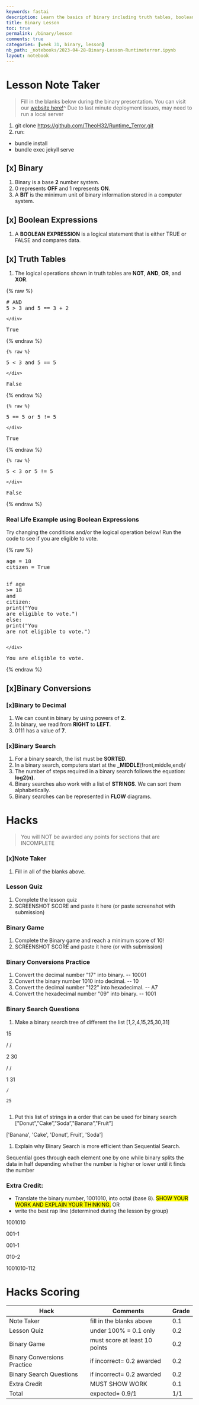 ```yaml
---
keywords: fastai
description: Learn the basics of binary including truth tables, boolean expressions, binary conversions, and binary searches.
title: Binary Lesson
toc: true
permalink: /binary/lesson
comments: true
categories: [week 31, binary, lesson]
nb_path: _notebooks/2023-04-28-Binary-Lesson-Runtimeterror.ipynb
layout: notebook
---
```


<!--
#################################################
### THIS FILE WAS AUTOGENERATED! DO NOT EDIT! ###
#################################################
# file to edit: _notebooks/2023-04-28-Binary-Lesson-Runtimeterror.ipynb
-->

<div class="container" id="notebook-container">
        
<div class="cell border-box-sizing text_cell rendered"><div class="inner_cell">
<div class="text_cell_render border-box-sizing rendered_html">
<h1 id="Lesson-Note-Taker">Lesson Note Taker<a class="anchor-link" href="#Lesson-Note-Taker"> </a></h1><blockquote><p>Fill in the blanks below during the binary presentation. You can visit our <a href="https://theoh32.github.io/Runtime_Terror/2023-3-30-mainlesson.html">website here!</a>^ Due to last minute deployment issues, may need to run a local server</p>
</blockquote>
<ol>
<li>git clone <a href="https://github.com/TheoH32/Runtime_Terror.git">https://github.com/TheoH32/Runtime_Terror.git</a></li>
<li>run: </li>
</ol>
<ul>
<li>bundle install</li>
<li>bundle exec jekyll serve</li>
</ul>

</div>
</div>
</div>
<div class="cell border-box-sizing text_cell rendered"><div class="inner_cell">
<div class="text_cell_render border-box-sizing rendered_html">
<h2 id="[x]-Binary">[x] Binary<a class="anchor-link" href="#[x]-Binary"> </a></h2><ol>
<li>Binary is a base <strong>2</strong> number system.</li>
<li>0 represents <strong>OFF</strong> and 1 represents <strong>ON</strong>.</li>
<li>A <strong>BIT</strong> is the minimum unit of binary information stored in a computer system.</li>
</ol>
<h2 id="[x]-Boolean-Expressions">[x] Boolean Expressions<a class="anchor-link" href="#[x]-Boolean-Expressions"> </a></h2><ol>
<li>A <strong>BOOLEAN</strong> <strong>EXPRESSION</strong> is a logical statement that is either TRUE or FALSE and compares data.</li>
</ol>
<h2 id="[x]-Truth-Tables">[x] Truth Tables<a class="anchor-link" href="#[x]-Truth-Tables"> </a></h2><ol>
<li>The logical operations shown in truth tables are <strong>NOT</strong>, <strong>AND</strong>, <strong>OR</strong>, and <strong>XOR</strong>.</li>
</ol>

</div>
</div>
</div>
    {% raw %}
    
<div class="cell border-box-sizing code_cell rendered">
<div class="input">

<div class="inner_cell">
    <div class="input_area">
<div class=" highlight hl-ipython3"><pre><span></span><span class="c1"># AND</span>
<span class="mi">5</span> <span class="o">&gt;</span> <span class="mi">3</span> <span class="ow">and</span> <span class="mi">5</span> <span class="o">==</span> <span class="mi">3</span> <span class="o">+</span> <span class="mi">2</span>
</pre></div>

    </div>
</div>
</div>

<div class="output_wrapper">
<div class="output">

<div class="output_area">



<div class="output_text output_subarea output_execute_result">
<pre>True</pre>
</div>

</div>

</div>
</div>

</div>
    {% endraw %}

    {% raw %}
    
<div class="cell border-box-sizing code_cell rendered">
<div class="input">

<div class="inner_cell">
    <div class="input_area">
<div class=" highlight hl-ipython3"><pre><span></span><span class="mi">5</span> <span class="o">&lt;</span> <span class="mi">3</span> <span class="ow">and</span> <span class="mi">5</span> <span class="o">==</span> <span class="mi">5</span>
</pre></div>

    </div>
</div>
</div>

<div class="output_wrapper">
<div class="output">

<div class="output_area">



<div class="output_text output_subarea output_execute_result">
<pre>False</pre>
</div>

</div>

</div>
</div>

</div>
    {% endraw %}

    {% raw %}
    
<div class="cell border-box-sizing code_cell rendered">
<div class="input">

<div class="inner_cell">
    <div class="input_area">
<div class=" highlight hl-ipython3"><pre><span></span><span class="mi">5</span> <span class="o">==</span> <span class="mi">5</span> <span class="ow">or</span> <span class="mi">5</span> <span class="o">!=</span> <span class="mi">5</span>
</pre></div>

    </div>
</div>
</div>

<div class="output_wrapper">
<div class="output">

<div class="output_area">



<div class="output_text output_subarea output_execute_result">
<pre>True</pre>
</div>

</div>

</div>
</div>

</div>
    {% endraw %}

    {% raw %}
    
<div class="cell border-box-sizing code_cell rendered">
<div class="input">

<div class="inner_cell">
    <div class="input_area">
<div class=" highlight hl-ipython3"><pre><span></span><span class="mi">5</span> <span class="o">&lt;</span> <span class="mi">3</span> <span class="ow">or</span> <span class="mi">5</span> <span class="o">!=</span> <span class="mi">5</span>
</pre></div>

    </div>
</div>
</div>

<div class="output_wrapper">
<div class="output">

<div class="output_area">



<div class="output_text output_subarea output_execute_result">
<pre>False</pre>
</div>

</div>

</div>
</div>

</div>
    {% endraw %}

<div class="cell border-box-sizing text_cell rendered"><div class="inner_cell">
<div class="text_cell_render border-box-sizing rendered_html">
<h3 id="Real-Life-Example-using-Boolean-Expressions">Real Life Example using Boolean Expressions<a class="anchor-link" href="#Real-Life-Example-using-Boolean-Expressions"> </a></h3><p>Try changing the conditions and/or the logical operation below! Run the code to see if you are eligible to vote.</p>

</div>
</div>
</div>
    {% raw %}
    
<div class="cell border-box-sizing code_cell rendered">
<div class="input">

<div class="inner_cell">
    <div class="input_area">
<div class=" highlight hl-ipython3"><pre><span></span><span class="n">age</span> <span class="o">=</span> <span class="mi">18</span>
<span class="n">citizen</span> <span class="o">=</span> <span class="kc">True</span>

<span class="k">if</span> <span class="n">age</span> <span class="o">&gt;=</span> <span class="mi">18</span> <span class="ow">and</span> <span class="n">citizen</span><span class="p">:</span>
    <span class="nb">print</span><span class="p">(</span><span class="s2">&quot;You are eligible to vote.&quot;</span><span class="p">)</span>
<span class="k">else</span><span class="p">:</span>
    <span class="nb">print</span><span class="p">(</span><span class="s2">&quot;You are not eligible to vote.&quot;</span><span class="p">)</span>
</pre></div>

    </div>
</div>
</div>

<div class="output_wrapper">
<div class="output">

<div class="output_area">

<div class="output_subarea output_stream output_stdout output_text">
<pre>You are eligible to vote.
</pre>
</div>
</div>

</div>
</div>

</div>
    {% endraw %}

<div class="cell border-box-sizing text_cell rendered"><div class="inner_cell">
<div class="text_cell_render border-box-sizing rendered_html">
<h2 id="[x]Binary-Conversions">[x]Binary Conversions<a class="anchor-link" href="#[x]Binary-Conversions"> </a></h2><h3 id="[x]Binary-to-Decimal">[x]Binary to Decimal<a class="anchor-link" href="#[x]Binary-to-Decimal"> </a></h3><ol>
<li>We can count in binary by using powers of <strong>2</strong>.</li>
<li>In binary, we read from <strong>RIGHT</strong> to <strong>LEFT</strong>.</li>
<li>0111 has a value of <strong>7</strong>.</li>
</ol>
<h3 id="[x]Binary-Search">[x]Binary Search<a class="anchor-link" href="#[x]Binary-Search"> </a></h3><ol>
<li>For a binary search, the list must be <strong>SORTED</strong>. </li>
<li>In a binary search, computers start at the <strong>_MIDDLE</strong>(front,middle,end)/</li>
<li>The number of steps required in a binary search follows the equation: <strong>log2(n)</strong>.</li>
<li>Binary searches also work with a list of <strong>STRINGS</strong>. We can sort them alphabetically.</li>
<li>Binary searches can be represented in <strong>FLOW</strong> diagrams.</li>
</ol>

</div>
</div>
</div>
<div class="cell border-box-sizing text_cell rendered"><div class="inner_cell">
<div class="text_cell_render border-box-sizing rendered_html">
<h1 id="Hacks">Hacks<a class="anchor-link" href="#Hacks"> </a></h1><blockquote><p>You will NOT be awarded any points for sections that are INCOMPLETE</p>
</blockquote>
<h3 id="[x]Note-Taker">[x]Note Taker<a class="anchor-link" href="#[x]Note-Taker"> </a></h3><ol>
<li>Fill in all of the blanks above.</li>
</ol>
<h3 id="Lesson-Quiz">Lesson Quiz<a class="anchor-link" href="#Lesson-Quiz"> </a></h3><ol>
<li>Complete the lesson quiz</li>
<li>SCREENSHOT SCORE and paste it here (or paste screenshot with submission)</li>
</ol>
<h3 id="Binary-Game">Binary Game<a class="anchor-link" href="#Binary-Game"> </a></h3><ol>
<li>Complete the Binary game and reach a minimum score of 10! </li>
<li>SCREENSHOT SCORE and paste it here (or with submission)</li>
</ol>

</div>
</div>
</div>
<div class="cell border-box-sizing text_cell rendered"><div class="inner_cell">
<div class="text_cell_render border-box-sizing rendered_html">
<h3 id="Binary-Conversions-Practice">Binary Conversions Practice<a class="anchor-link" href="#Binary-Conversions-Practice"> </a></h3><ol>
<li>Convert the decimal number "17" into binary. -- 10001</li>
<li>Convert the binary number 1010 into decimal. -- 10</li>
<li>Convert the decimal number "122" into hexadecimal. -- A7</li>
<li>Convert the hexadecimal number "09" into binary. -- 1001</li>
</ol>

</div>
</div>
</div>
<div class="cell border-box-sizing text_cell rendered"><div class="inner_cell">
<div class="text_cell_render border-box-sizing rendered_html">
<h3 id="Binary-Search-Questions">Binary Search Questions<a class="anchor-link" href="#Binary-Search-Questions"> </a></h3><ol>
<li>Make a binary search tree of different the list [1,2,4,15,25,30,31]</li>
</ol>
<p>15</p>
<p>/   /</p>
<p>2   30</p>
<p>/   /</p>
<p>1   31</p>

<pre><code>/

25

</code></pre>
<ol>
<li>Put this list of strings in a order that can be used for binary search ["Donut”,"Cake”,"Soda”,"Banana”,"Fruit”]</li>
</ol>
<p>['Banana', 'Cake', 'Donut', Fruit', 'Soda']</p>
<ol>
<li>Explain why Binary Search is more efficient than Sequential Search.</li>
</ol>
<p>Sequential goes through each element one by one while binary splits the data in half depending whether the number is higher or lower until it finds the number</p>

</div>
</div>
</div>
<div class="cell border-box-sizing text_cell rendered"><div class="inner_cell">
<div class="text_cell_render border-box-sizing rendered_html">
<h3 id="Extra-Credit:">Extra Credit:<a class="anchor-link" href="#Extra-Credit:"> </a></h3><ul>
<li>Translate the binary number, 1001010, into octal (base 8). <mark>SHOW YOUR WORK AND EXPLAIN YOUR THINKING.</mark>
OR</li>
<li>write the best rap line (determined during the lesson by group)</li>
</ul>
<p>1001010</p>
<p>001-1</p>
<p>001-1</p>
<p>010-2</p>
<p>1001010-112</p>

</div>
</div>
</div>
<div class="cell border-box-sizing text_cell rendered"><div class="inner_cell">
<div class="text_cell_render border-box-sizing rendered_html">
<h1 id="Hacks-Scoring">Hacks Scoring<a class="anchor-link" href="#Hacks-Scoring"> </a></h1><table>
<thead><tr>
<th>Hack</th>
<th>Comments</th>
<th>Grade</th>
</tr>
</thead>
<tbody>
<tr>
<td>Note Taker</td>
<td>fill in the blanks above</td>
<td>0.1</td>
</tr>
<tr>
<td>Lesson Quiz</td>
<td>under 100% = 0.1 only</td>
<td>0.2</td>
</tr>
<tr>
<td>Binary Game</td>
<td>must score at least 10 points</td>
<td>0.2</td>
</tr>
<tr>
<td>Binary Conversions Practice</td>
<td>if incorrect= 0.2 awarded</td>
<td>0.2</td>
</tr>
<tr>
<td>Binary Search Questions</td>
<td>if incorrect= 0.2 awarded</td>
<td>0.2</td>
</tr>
<tr>
<td>Extra Credit</td>
<td>MUST SHOW WORK</td>
<td>0.1</td>
</tr>
<tr>
<td>Total</td>
<td>expected= 0.9/1</td>
<td>1/1</td>
</tr>
</tbody>
</table>

</div>
</div>
</div>
</div>
 

